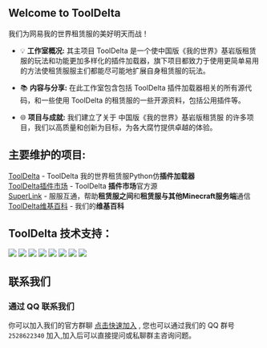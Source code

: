 ## Welcome to ToolDelta

我们为网易我的世界租赁服的美好明天而战！

- 💡 **工作室概况:** 其主项目 ToolDelta 是一个使中国版《我的世界》基岩版租赁服的玩法和功能更加多样化的插件加载器，旗下项目都致力于使用更简单易用的方法使租赁服服主们都能尽可能地扩展自身租赁服的玩法。

- 📚 **内容与分享:** 在此工作室包含包括 ToolDelta 插件加载器相关的所有源代码，和一些使用 ToolDelta 的租赁服的一些开源资料，包括公用插件等。

- 🌐 **项目与成就:** 我们建立了关于 中国版《我的世界》基岩版租赁服 的许多项目，我们以高质量和创新为目标，为各大腐竹提供卓越的体验。

## 主要维护的项目:

[ToolDelta](https://github.com/ToolDelta/ToolDelta) - ToolDelta 我的世界租赁服Python仿**插件加载器**  
[ToolDelta插件市场](https://github.com/ToolDelta/PluginMarket) - ToolDelta **插件市场**官方源  
[SuperLink](https://github.com/ToolDelta/SuperLink) - 服服互通，帮助**租赁服之间**和**租赁服与其他Minecraft服务端**通信  
[ToolDelta维基百科](https://github.com/ToolDelta/Wiki) - 我们的**维基百科**  


## ToolDelta 技术支持：

![](https://img.shields.io/badge/-Windows-0078D4?style=flat-square&logo=windows&logoColor=white)
![](https://img.shields.io/badge/-Ubuntu-E95420?style=flat-square&logo=ubuntu&logoColor=white)
![](https://img.shields.io/badge/debian-0078d6?style=flat-square&logo=debian&logoColor=fff)
![](https://img.shields.io/badge/-Python-3e74a2?style=flat-square&logo=Python&logoColor=fff)
![](https://img.shields.io/badge/-Go-00ADD8?style=flat-square&logo=go&logoColor=fff)
![](https://img.shields.io/badge/-JavaScript-eeca03?style=flat-square&logo=javascript&logoColor=fff)
![](https://img.shields.io/badge/-Docker-232496ED?style=flat-square&logo=docker&logoColor=white)
![](https://img.shields.io/badge/-C-A8B9CC?style=flat-square&logo=c&logoColor=white)

## 联系我们

### 通过 QQ 联系我们

你可以加入我们的官方群聊 [点击快速加入](http://qm.qq.com/cgi-bin/qm/qr?\_wv=1027\&k=QLrR-96sjjag6kW4s4aEiaCgSISS82rQ\&authKey=dT4xz1yY6M0JZSwPr5M1KylWGRQtKsrebJR4k5KY17ydwj7WgsH5KKKArRDzunLU\&noverify=0\&group\_code=2528622340) , 您也可以通过我们的 QQ 群号 `2528622340` 加入,加入后可以直接提问或私聊群主咨询问题。

